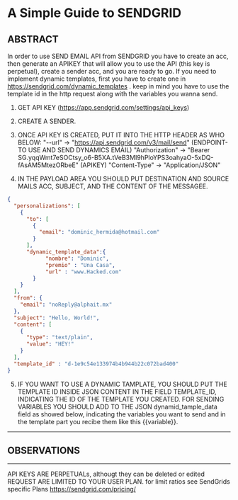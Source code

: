 #  A Simple Guide to SENDGRID
## ABSTRACT
In order to use SEND EMAIL API from SENDGRID  you have to create an acc, then generate an APIKEY that will allow you to use the API (this key is perpetual), create a sender acc, and you are ready to go. If you need to implement dynamic templates, first you have to create one in https://sendgrid.com/dynamic_templates . keep in mind you have to use the template id in the http request along with the variables you wanna send. 


1. GET API KEY (https://app.sendgrid.com/settings/api_keys)

2. CREATE A SENDER.

3. ONCE API KEY IS CREATED, PUT IT INTO THE HTTP HEADER AS WHO BELOW: 
"--url" -> "https://api.sendgrid.com/v3/mail/send" (ENDPOINT-TO USE AND SEND DYNAMICS EMAIL)
"Authorization" -> "Bearer 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" (APIKEY)
"Content-Type" -> "Application/JSON"





4. IN THE PAYLOAD AREA YOU SHOULD PUT DESTINATION AND SOURCE MAILS ACC, SUBJECT, AND THE CONTENT
OF THE MESSAGEE.
 
```json
{
  "personalizations": [
    {
      "to": [
        {
          "email": "dominic_hermida@hotmail.com"
        }
      ],
      "dynamic_template_data":{
			"nombre": "Dominic",
			"premio" : "Una Casa",
			"url" : "www.Hacked.com"
		}
    }
  ],
  "from": {
    "email": "noReply@alphait.mx"
  },
  "subject": "Hello, World!",
  "content": [
    {
      "type": "text/plain",
      "value": "HEY!"
    }
  ],
  "template_id" : "d-1e9c54e133974b4b944b22c072bad400"
}
```

5. IF YOU WANT TO USE A DYNAMIC TAMPLATE, YOU SHOULD PUT THE TEMPLATE ID INSIDE JSON CONTENT IN THE FIELD TEMPLATE_ID, INDICATING THE ID OF THE TEMPLATE YOU CREATED. FOR SENDING VARIABLES YOU SHOULD ADD TO THE JSON dynamid_tample_data  field as showed below, indicating the variables you want to send and in the template part you recibe them like this {{variable}}.

____
## OBSERVATIONS
_____


API KEYS ARE PERPETUALs, althougt they can be deleted or edited
REQUEST ARE LIMITED TO YOUR USER PLAN. for limit ratios see SendGrids specific Plans https://sendgrid.com/pricing/
